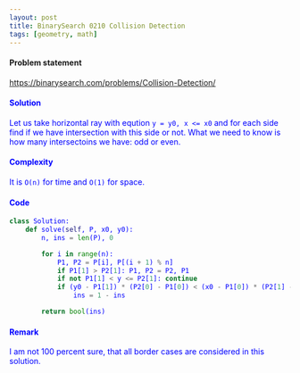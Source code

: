 ```yaml
---
layout: post
title: BinarySearch 0210 Collision Detection
tags: [geometry, math]
---
```


#### Problem statement

<a href="https://binarysearch.com/problems/Collision-Detection/"> <font color = blue>https://binarysearch.com/problems/Collision-Detection/

#### Solution
Let us take horizontal ray with eqution `y = y0, x <= x0` and for each side find if we have intersection with this side or not. What we need to know is how many intersectoins we have: odd or even.

#### Complexity
It is `O(n)` for time and `O(1)` for space.

#### Code
```python
class Solution:
    def solve(self, P, x0, y0):
        n, ins = len(P), 0

        for i in range(n):
            P1, P2 = P[i], P[(i + 1) % n]
            if P1[1] > P2[1]: P1, P2 = P2, P1
            if not P1[1] < y <= P2[1]: continue
            if (y0 - P1[1]) * (P2[0] - P1[0]) < (x0 - P1[0]) * (P2[1] - P1[1]): 
                ins = 1 - ins

        return bool(ins)
```

#### Remark
I am not 100 percent sure, that all border cases are considered in this solution.